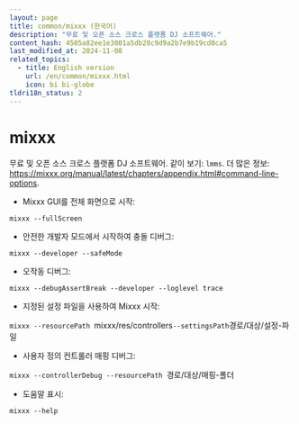 ```yaml
---
layout: page
title: common/mixxx (한국어)
description: "무료 및 오픈 소스 크로스 플랫폼 DJ 소프트웨어."
content_hash: 4505a82ee1e3001a5db28c9d9a2b7e9b19cd8ca5
last_modified_at: 2024-11-08
related_topics:
  - title: English version
    url: /en/common/mixxx.html
    icon: bi bi-globe
tldri18n_status: 2
---
```

# mixxx

무료 및 오픈 소스 크로스 플랫폼 DJ 소프트웨어.
같이 보기: `lmms`.
더 많은 정보: <https://mixxx.org/manual/latest/chapters/appendix.html#command-line-options>.

- Mixxx GUI를 전체 화면으로 시작:

`mixxx --fullScreen`

- 안전한 개발자 모드에서 시작하여 충돌 디버그:

`mixxx --developer --safeMode`

- 오작동 디버그:

`mixxx --debugAssertBreak --developer --loglevel trace`

- 지정된 설정 파일을 사용하여 Mixxx 시작:

`mixxx --resourcePath `<span class="tldr-var badge badge-pill bg-dark-lm bg-white-dm text-white-lm text-dark-dm font-weight-bold">mixxx/res/controllers</span>` --settingsPath `<span class="tldr-var badge badge-pill bg-dark-lm bg-white-dm text-white-lm text-dark-dm font-weight-bold">경로/대상/설정-파일</span>

- 사용자 정의 컨트롤러 매핑 디버그:

`mixxx --controllerDebug --resourcePath `<span class="tldr-var badge badge-pill bg-dark-lm bg-white-dm text-white-lm text-dark-dm font-weight-bold">경로/대상/매핑-폴더</span>

- 도움말 표시:

`mixxx --help`
